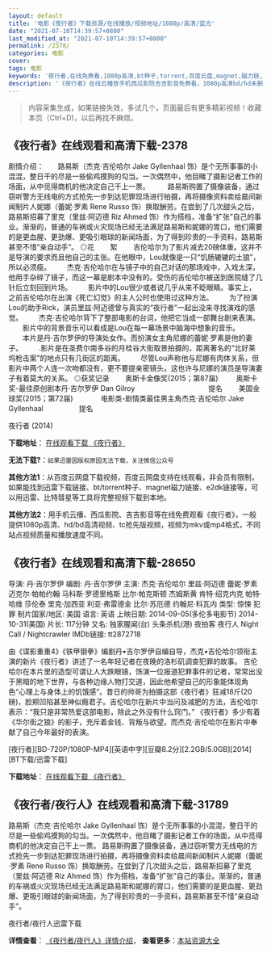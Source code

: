 ```yaml
---
layout: default
title: '电影《夜行者》下载资源/在线播放/视频地址/1080p/高清/蓝光'
date: "2021-07-10T14:39:57+0800"
last_modified_at: "2021-07-10T14:39:57+0800"
permalink: /2378/
categories: 电影
cover:
tags: 电影
keywords: '夜行者,在线免费看,1080p高清,bt种子,torrent,百度云盘,magnet,磁力链,迅雷下载资源'
description: '《夜行者》在线云播放手机西瓜影院吉吉影音免费看，1080p高清bd/hd未删减完整版和tc抢先枪版，mkv/mp4格式，附带bt/torrent种子、magnet/磁力链、百度云盘、网盘资源迅雷下载链接'
---
```


>内容采集生成，如果链接失效，多试几个，页面最后有更多精彩视频！收藏本页（Ctrl+D)，以后再找不麻烦。


## 《夜行者》在线观看和高清下载-2378

剧情介绍：　　路易斯（杰克·吉伦哈尔 Jake Gyllenhaal 饰）是个无所事事的小混混，整日干的尽是一些偷鸡摸狗的勾当。一次偶然中，他目睹了摄影记者工作的场面，从中觅得商机的他决定自己干上一票。    　　路易斯购置了摄像装备，通过窃听警方无线电的方式抢先一步到达犯罪现场进行拍摄，再将摄像资料卖给晨间新闻制片人妮娜（蕾妮·罗素 Rene Russo 饰）换取酬劳。在尝到了几次甜头之后，路易斯招募了里克（里兹·阿迈德 Riz Ahmed 饰）作为搭档，准备“扩张”自己的事业。渐渐的，普通的车祸或火灾现场已经无法满足路易斯和妮娜的胃口，他们需要的是更血腥、更劲爆、更吸引眼球的新闻场面，为了得到珍贵的一手资料，路易斯甚至不惜“亲自动手”。   ◎花        絮   　　吉伦哈尔为了影片减去20磅体重。这并不是导演的要求而且他自己的主张。在他眼中，Lou就像是一只“饥肠辘辘的土狼”，所以必须瘦。   　　杰克·吉伦哈尔在与镜子中的自己对话的那场戏中，入戏太深，他用手杂碎了镜子，而这一幕是剧本中没有的。受伤的吉伦哈尔被送到医院缝了几针后立刻回到片场。   　　影片中的Lou很少或者说几乎从来不眨眼睛。事实上，之前吉伦哈尔在出演《死亡幻觉》的主人公时也使用过这种方法。   　　为了扮演Lou的助手Rick，演员里兹·阿迈德曾与真实的“夜行者”一起出没来寻找演戏的感觉。   　　杰克·吉伦哈尔背下了整部电影的台词，他把它当成一部舞台剧来表演。   　　影片中的背景音乐可以看成是Lou在每一幕场景中脑海中想象的音乐。   　　本片是丹·吉尔罗伊的导演处女作。而扮演女主角尼娜的蕾妮·罗素是他的妻子。   　　.影片是在圣费尔南多谷的月桂谷大街取景拍摄的，距离著名的“北好莱坞枪击案”的地点只有几街区的距离。   　　尽管Lou声称他与尼娜有肉体关系，但影片中两个人连一次吻都没有，更不要提亲密镜头。这也许与尼娜的演员是导演妻子有着莫大的关系。   ◎获奖记录   　　奥斯卡金像奖(2015；第87届)         奥斯卡奖-最佳原创剧本丹·吉尔罗伊 Dan Gilroy                                     提名   　　美国金球奖(2015；第72届)              电影类-剧情类最佳男主角杰克·吉伦哈尔 Jake Gyllenhaal                  提名


夜行者 (2014)

**下载地址**： [在线观看下载 《夜行者》](https://www.btbtdy.me/btdy/dy774.html) 


**无法下载?**：`如果迅雷因版权原因无法下载，关注微信公众号 `

**其他方法1**：从百度云网盘下载视频，百度云网盘支持在线观看，非会员有限制，如果能找到迅雷下载链接、bt/torrent种子、magnet磁力链接、e2dk链接等，可以用迅雷、比特彗星等工具将完整视频下载到本地。

**其他方法2**：用手机云播、西瓜影院、吉吉影音等在线免费观看《夜行者》，一般提供1080p高清、hd/bd高清视频、tc抢先版视频，视频为mkv或mp4格式，不同站点视频质量和播放速度不同。


## 《夜行者》在线观看和高清下载-28650

导演: 丹·吉尔罗伊 编剧: 丹·吉尔罗伊 主演: 杰克·吉伦哈尔 里兹·阿迈德 蕾妮·罗素 迈克尔·帕帕约翰 马科斯·罗德里格斯 比尔·帕克斯顿 杰姆斯黄 肯特·绍克内克 帕特·哈维 莎伦泰 里克·加西亚 利亚·弗雷德金 比尔·苏厄德 约翰尼·科瓦内 类型: 惊悚 犯罪 制片国家/地区: 美国 语言: 英语 上映日期: 2014-09-05(多伦多电影节) 2014-10-31(美国) 片长: 117分钟 又名: 独家腥闻(台) 头条杀机(港) 夜拍客 夜行人 Night Call / Nightcrawler IMDb链接: tt2872718

由《谍影重重4》《铁甲钢拳》编剧丹•吉尔罗伊自编自导，杰克•吉伦哈尔领衔主演的新片《夜行者》讲述了一名年轻记者在夜晚的洛杉矶调查犯罪的故事。 吉伦哈尔在本片里的造型可谓让人大跌眼镜，饰演一位报道犯罪事件的记者，常常出没于黑暗的地下世界，与各种边缘人物打交道，因此他希望自己的形象能体现角色“心理上与身体上的饥饿感”。昔日的帅哥为拍摄这部《夜行者》狂减18斤(20磅)，脸颊凹陷甚至神似瘾君子。吉伦哈尔在新片中当问及减肥的方法，吉伦哈尔表示：“我只是非常热爱这部电影，除此之外没有什么窍门。” 《夜行者》多少有着《华尔街之狼》的影子，充斥着金钱、背叛与欲望。而杰克·吉伦哈尔在影片中奉献了自己今年最好的表演。


[夜行者][BD-720P/1080P-MP4][英语中字][豆瓣8.2分][2.2GB/5.0GB][2014][BT下载/迅雷下载]

**下载地址**： [在线观看下载 《夜行者》](https://www.btdx8.com/torrent/nightcrawler_2014.html) 


## 《夜行者/夜行人》在线观看和高清下载-31789

路易斯（杰克·吉伦哈尔 Jake Gyllenhaal 饰）是个无所事事的小混混，整日干的尽是一些偷鸡摸狗的勾当。一次偶然中，他目睹了摄影记者工作的场面，从中觅得商机的他决定自己干上一票。 路易斯购置了摄像装备，通过窃听警方无线电的方式抢先一步到达犯罪现场进行拍摄，再将摄像资料卖给晨间新闻制片人妮娜（蕾妮·罗素 Rene Russo 饰）换取酬劳。在尝到了几次甜头之后，路易斯招募了里克（里兹&middot;阿迈德 Riz Ahmed 饰）作为搭档，准备&ldquo;扩张”自己的事业。渐渐的，普通的车祸或火灾现场已经无法满足路易斯和妮娜的胃口，他们需要的是更血腥、更劲爆、更吸引眼球的新闻场面，为了得到珍贵的一手资料，路易斯甚至不惜&ldquo;亲自动手”。<!---剧情end--->


夜行者/夜行人迅雷下载

**详情查看**： [《夜行者/夜行人》详情介绍](/movie/31789/)， **查看更多**：[本站资源大全](/movie/t/all/)

